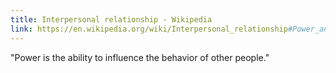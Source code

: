```yaml
---
title: Interpersonal relationship - Wikipedia
link: https://en.wikipedia.org/wiki/Interpersonal_relationship#Power_and_dominance
---
```

"Power is the ability to influence the behavior of other people."